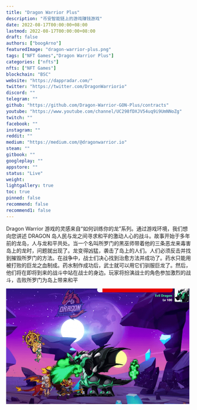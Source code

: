 ```yaml
---
title: "Dragon Warrior Plus"
description: "币安智能链上的游戏赚钱游戏"
date: 2022-08-17T00:00:00+08:00
lastmod: 2022-08-17T00:00:00+08:00
draft: false
authors: ["boogArno"]
featuredImage: "dragon-warrior-plus.png"
tags: ["NFT Games","Dragon Warrior Plus"]
categories: ["nfts"]
nfts: ["NFT Games"]
blockchain: "BSC"
website: "https://dappradar.com/"
twitter: "https://twitter.com/DragonWarriorio"
discord: ""
telegram: ""
github: "https://github.com/Dragon-Warrior-GON-Plus/contracts"
youtube: "https://www.youtube.com/channel/UC298fDXJV54uq9i9UmNNoZg"
twitch: ""
facebook: ""
instagram: ""
reddit: ""
medium: "https://medium.com/@dragonwarrior.io"
steam: ""
gitbook: ""
googleplay: ""
appstore: ""
status: "Live"
weight: 
lightgallery: true
toc: true
pinned: false
recommend: false
recommend1: false
---
```

Dragon Warrior 游戏的灵感来自“如何训练你的龙”系列。通过游戏环境，我们想向您讲述 DRAGON 岛人民与龙之间寻求和平的激动人心的战斗。故事开始于多年前的龙岛，人与龙和平共处。当一个名叫所罗门的黑巫师带着他的三条恶龙来毒害岛上的龙时，问题就出现了。龙变得凶猛，袭击了岛上的人们。人们必须反击并找到摧毁所罗门的方法。在战争中，战士们决心找到治愈方法并成功了。药水只能用被打败的巨龙之血制成。药水制作成功后，武士就可以用它们驯服巨龙了。然后，他们将在即将到来的战斗中站在战士的身边。玩家将扮演战士的角色参加激烈的战斗，击败所罗门为岛上带来和平

![dragonwarriorplus-dapp-games-bsc-image1-500x315_9f828e948d59a96adc79f28b1d3025ec](dragonwarriorplus-dapp-games-bsc-image1-500x315_9f828e948d59a96adc79f28b1d3025ec.png)